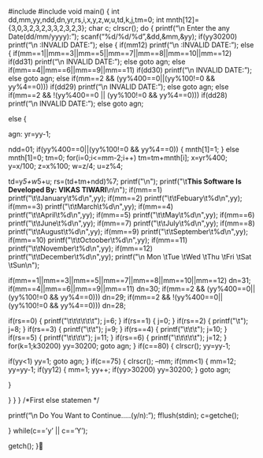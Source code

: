 #include
#include
void main()
{
int dd,mm,yy,ndd,dn,yr,rs,i,x,y,z,w,u,td,k,j,tm=0;
int mnth[12]={3,0,3,2,3,2,3,3,2,3,2,3};
char c;
clrscr();
do
{
printf(“\n Enter the any Date(dd/mm/yyyy):”);
scanf(“%d/%d/%d”,&dd,&mm,&yy);
if(yy30200)
printf(“\n :INVALID DATE:”);
else
{
if(mm12)
printf(“\n :INVALID DATE:”);
else
{
if(mm==1||mm==3||mm==5||mm==7||mm==8||mm==10||mm==12)
if(dd31)
printf(“\n INVALID DATE:”);
else
goto agn;
else if(mm==4||mm==6||mm==9||mm==11)
if(dd30)
printf(“\n INVALID DATE:”);
else
goto agn;
else if(mm==2 && (yy%400==0||(yy%100!=0 && yy%4==0)))
if(dd29)
printf(“\n INVALID DATE:”);
else
goto agn;
else if(mm==2 && !(yy%400==0 || (yy%100!=0 && yy%4==0)))
if(dd28)
printf(“\n INVALID DATE:”);
else
goto agn;

else
{

agn:
yr=yy-1;

ndd=01;
if(yy%400==0||(yy%100!=0 && yy%4==0))
{
mnth[1]=1;
}
else
mnth[1]=0;
tm=0;
for(i=0;i<=mm-2;i++)
tm=tm+mnth[i];
x=yr%400;
y=x/100;
z=x%100;
w=z/4;
u=z%4;

td=y*5+w*5+u;
rs=(td+tm+ndd)%7;
printf("\n");
printf("\t**This Software Is Developed By: VIKAS TIWARI**\n\n");
if(mm==1)
printf("\t\tJanuary\t%d\n",yy);
if(mm==2)
printf("\t\tFebuary\t%d\n",yy);
if(mm==3)
printf("\t\tMarch\t%d\n",yy);
if(mm==4)
printf("\t\tApril\t%d\n",yy);
if(mm==5)
printf("\t\tMay\t%d\n",yy);
if(mm==6)
printf("\t\tJune\t%d\n",yy);
if(mm==7)
printf("\t\tJuly\t%d\n",yy);
if(mm==8)
printf("\t\tAugust\t%d\n",yy);
if(mm==9)
printf("\t\tSeptember\t%d\n",yy);
if(mm==10)
printf("\t\tOctoober\t%d\n",yy);
if(mm==11)
printf("\t\tNovember\t%d\n",yy);
if(mm==12)
printf("\t\tDecember\t%d\n",yy);
printf("\n Mon \tTue \tWed \tThu \tFri \tSat \tSun\n");

if(mm==1||mm==3||mm==5||mm==7||mm==8||mm==10||mm==12)
dn=31;
if(mm==4||mm==6||mm==9||mm==11)
dn=30;
if(mm==2 && (yy%400==0||(yy%100!=0 && yy%4==0)))
dn=29;
if(mm==2 && !(yy%400==0||(yy%100!=0 && yy%4==0)))
dn=28;

if(rs==0)
{
printf("\t\t\t\t\t\t");
j=6;
}
if(rs==1)
{
j=0;
}
if(rs==2)
{
printf("\t");
j=8;
}
if(rs==3)
{
printf("\t\t");
j=9;
}
if(rs==4)
{
printf("\t\t\t");
j=10;
}
if(rs==5)
{
printf("\t\t\t\t");
j=11;
}
if(rs==6)
{
printf("\t\t\t\t\t");
j=12;
}
for(k=1;k30200)
yy=30200;
goto agn;
}
if(c==80)
{ clrscr();
yy=yy-1;

if(yy<1)
yy=1;
goto agn;
}
if(c==75)
{ clrscr();
–mm;
if(mm<1)
{
mm=12;
yy=yy-1;
if(yy12)
{
mm=1;
yy++;
if(yy>30200)
yy=30200;
}
goto agn;

}

}
}
} /*First else statemen */

printf(“\n Do You Want to Continue…..(y/n):”);
fflush(stdin);
c=getche();

}
while(c==’y’ || c==’Y’);

getch();
}
